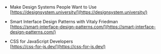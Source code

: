 - Make Design Systems People Want to Use
[https://designsystem.university/](https://designsystem.university/)

- Smart Interface Design Patterns with Vitaly Friedman  
[https://smart-interface-design-patterns.com/](https://smart-interface-design-patterns.com/)

- CSS for JavaScript Developers  
[https://css-for-js.dev/](https://css-for-js.dev/)
